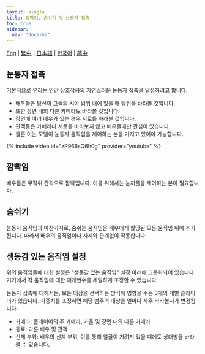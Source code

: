 ```yaml
---
layout: single
title: 깜빡임, 숨쉬기 및 눈동자 접촉
toc: true
sidebar:
  nav: "docs-kr"
---
```

[Eng](/kr/dancexr/features/eyecontact) | [繁中](/tw/kr/dancexr/features/eyecontact) | [日本語](/jp/kr/dancexr/features/eyecontact) | [한국어](/kr/kr/dancexr/features/eyecontact) | [简中](/zh/kr/dancexr/features/eyecontact)


## 눈동자 접촉
기본적으로 우리는 인간 상호작용의 자연스러운 눈동자 접촉을 달성하려고 합니다.
* 배우들은 당신이 그들의 시야 범위 내에 있을 때 당신을 바라볼 것입니다.
* 또한 장면 내의 다른 카메라도 바라볼 것입니다.
* 장면에 여러 배우가 있는 경우 서로를 바라볼 것입니다.
* 관객들은 카메라나 서로를 바라보지 않고 배우들에만 관심이 있습니다.
* 물론 이는 모델이 눈동자 움직임을 제어하는 본을 가지고 있어야 가능합니다.

{% include video id="zP966sQ6h0g" provider="youtube" %}

## 깜빡임
배우들은 무작위 간격으로 깜빡입니다. 이를 위해서는 눈꺼풀을 제어하는 본이 필요합니다.

## 숨쉬기
눈동자 움직임과 마찬가지로, 숨쉬는 움직임은 배우에게 할당된 모든 움직임 위에 추가됩니다. 따라서 배우의 움직임이나 자세와 관계없이 작동합니다.

## 생동감 있는 움직임 설정
위의 움직임들에 대한 설정은 "생동감 있는 움직임" 설정 아래에 그룹화되어 있습니다. 거기에서 각 움직임에 대한 매개변수를 세밀하게 조정할 수 있습니다.

눈동자 접촉에 대해서는, 보는 대상을 선택하는 방식에 영향을 주는 3개의 개별 슬라이더가 있습니다. 가중치를 조정하면 해당 범주의 대상을 얼마나 자주 바라볼지가 변경됩니다.
* 카메라: 플레이어의 주 카메라, 거울 및 장면 내의 다른 카메라
* 동료: 다른 배우 및 관객
* 신체 부위: 배우의 신체 부위, 이를 통해 얼굴이 가려져 있을 때에도 상대방을 바라볼 수 있습니다.